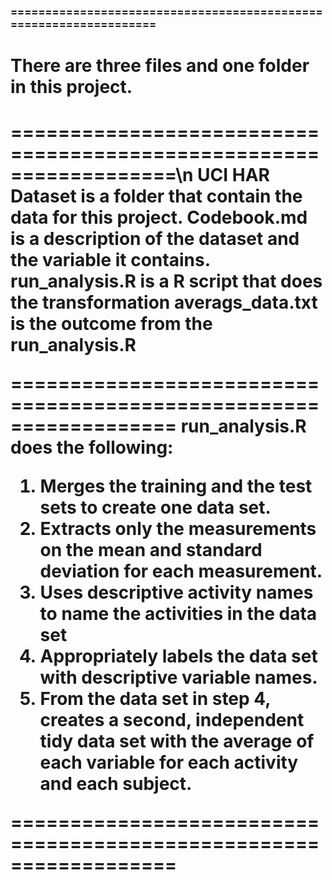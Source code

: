 <h3>==================================================================<h3>
 
<h1>There are three files and one folder in this project.<h1>

==================================================================\n
UCI HAR Dataset is a folder that contain the data for this project.
Codebook.md is a description of the dataset and the variable it contains.
run_analysis.R is a R script that does the transformation
averags_data.txt is the outcome from the run_analysis.R 

==================================================================
run_analysis.R does the following:

1. Merges the training and the test sets to create one data set.
2. Extracts only the measurements on the mean and standard deviation for each measurement.
3. Uses descriptive activity names to name the activities in the data set
4. Appropriately labels the data set with descriptive variable names.
5. From the data set in step 4, creates a second, independent tidy data set with the average of each variable for each activity and each subject.

==================================================================
